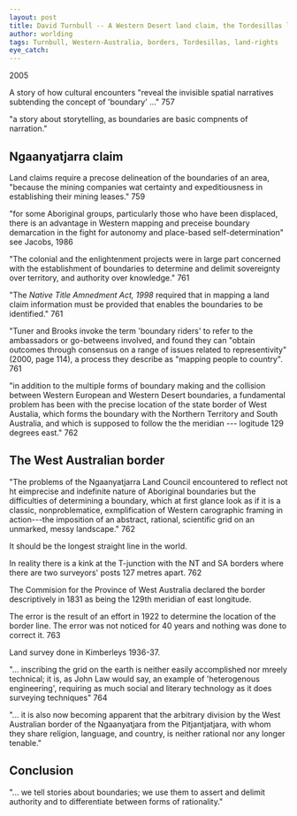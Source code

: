 ```yaml
---
layout: post
title: David Turnbull -- A Western Desert land claim, the Tordesillas line, and the West Australian border
author: worlding
tags: Turnbull, Western-Australia, borders, Tordesillas, land-rights
eye_catch:
---
```

2005

A story of how cultural encounters "reveal the invisible spatial narratives subtending the concept of 'boundary' ..." 757

"a story about storytelling, as boundaries are basic compnents of narration."

## Ngaanyatjarra claim

Land claims require a precose delineation of the boundaries of an area, "because the mining companies wat certainty and expeditiousness in establishing their mining leases." 759

"for some Aboriginal groups, particularly those who have been displaced, there is an advantage in Western mapping and preceise boundary demarcation in the fight for autonomy and place-based self-determination" see Jacobs, 1986

"The colonial and the enlightenment projects were in large part concerned with the establishment of boundaries to determine and delimit sovereignty over territory, and authority over knowledge." 761

"The _Native Title Amnedment Act, 1998_ required that in mapping a land claim information must be provided that enables the boundaries to be identified." 761

"Tuner and Brooks invoke the term 'boundary riders' to refer to the ambassadors or go-betweens involved, and found they can "obtain outcomes through consensus on a range of issues related to representivity" (2000, page 114), a process they describe as "mapping people to country". 761

"in addition to the multiple forms of boundary making and the collision between Western European and Western Desert boundaries, a fundamental problem has been with the precise location of the state border of West Austalia, which forms the boundary with the Northern Territory and South Australia, and which is supposed to follow the the meridian --- logitude 129 degrees east." 762

## The West Australian border

"The problems of the Ngaanyatjarra Land Council encountered to reflect not ht eimprecise and indefinite nature of Aboriginal boundaries but the difficulties of determining a boundary, which at first glance look as if it is a classic, nonproblematice, exmplification of Western carographic framing in action---the imposition of an abstract, rational, scientific grid on an unmarked, messy landscape." 762

It should be the longest straight line in the world.

In reality there is a kink at the T-junction with the NT and SA borders where there are two surveyors' posts 127 metres apart. 762

The Commision for the Province of West Australia declared the border descriptively in 1831 as being the 129th meridian of east longitude.

The error is the result of an effort in 1922 to determine the location of the border line. The error was not noticed for 40 years and nothing was done to correct it. 763

Land survey done in Kimberleys 1936-37.

"... inscribing the grid on the earth is neither easily accomplished nor mreely technical; it is, as John Law would say, an example of 'heterogenous engineering', requiring as much social and literary technology as it does surveying techniques" 764

"... it is also now becoming apparent that the arbitrary division by the West Australian border of the Ngaanyatjara from the Pitjantjatjara, with whom they share religion, language, and country, is neither rational nor any longer tenable."

## Conclusion

"... we tell stories about boundaries; we use them to assert and delimit authority and to differentiate between forms of rationality."
